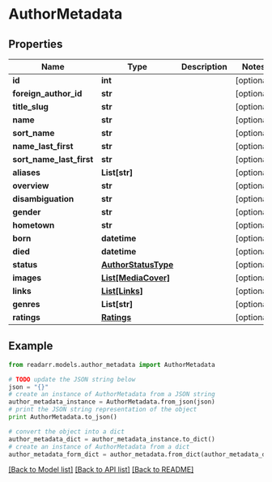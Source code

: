 # AuthorMetadata


## Properties
Name | Type | Description | Notes
------------ | ------------- | ------------- | -------------
**id** | **int** |  | [optional] 
**foreign_author_id** | **str** |  | [optional] 
**title_slug** | **str** |  | [optional] 
**name** | **str** |  | [optional] 
**sort_name** | **str** |  | [optional] 
**name_last_first** | **str** |  | [optional] 
**sort_name_last_first** | **str** |  | [optional] 
**aliases** | **List[str]** |  | [optional] 
**overview** | **str** |  | [optional] 
**disambiguation** | **str** |  | [optional] 
**gender** | **str** |  | [optional] 
**hometown** | **str** |  | [optional] 
**born** | **datetime** |  | [optional] 
**died** | **datetime** |  | [optional] 
**status** | [**AuthorStatusType**](AuthorStatusType.md) |  | [optional] 
**images** | [**List[MediaCover]**](MediaCover.md) |  | [optional] 
**links** | [**List[Links]**](Links.md) |  | [optional] 
**genres** | **List[str]** |  | [optional] 
**ratings** | [**Ratings**](Ratings.md) |  | [optional] 

## Example

```python
from readarr.models.author_metadata import AuthorMetadata

# TODO update the JSON string below
json = "{}"
# create an instance of AuthorMetadata from a JSON string
author_metadata_instance = AuthorMetadata.from_json(json)
# print the JSON string representation of the object
print AuthorMetadata.to_json()

# convert the object into a dict
author_metadata_dict = author_metadata_instance.to_dict()
# create an instance of AuthorMetadata from a dict
author_metadata_form_dict = author_metadata.from_dict(author_metadata_dict)
```
[[Back to Model list]](../README.md#documentation-for-models) [[Back to API list]](../README.md#documentation-for-api-endpoints) [[Back to README]](../README.md)


